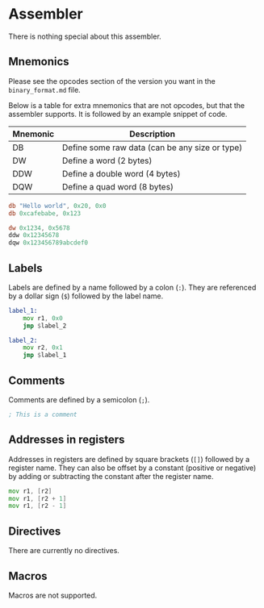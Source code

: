 # Assembler

There is nothing special about this assembler.

## Mnemonics

Please see the opcodes section of the version you want in the `binary_format.md` file.

Below is a table for extra mnemonics that are not opcodes, but that the assembler supports. It is followed by an example snippet of code.

| Mnemonic | Description |
|----------|-------------|
| DB       | Define some raw data (can be any size or type) |
| DW       | Define a word (2 bytes) |
| DDW       | Define a double word (4 bytes) |
| DQW       | Define a quad word (8 bytes) |

```asm
db "Hello world", 0x20, 0x0
db 0xcafebabe, 0x123

dw 0x1234, 0x5678
ddw 0x12345678
dqw 0x123456789abcdef0
```

## Labels

Labels are defined by a name followed by a colon (`:`). They are referenced by a dollar sign (`$`) followed by the label name.
```asm
label_1:
    mov r1, 0x0
    jmp $label_2

label_2:
    mov r2, 0x1
    jmp $label_1
```

## Comments

Comments are defined by a semicolon (`;`).
```asm
; This is a comment
```

## Addresses in registers

Addresses in registers are defined by square brackets (`[]`) followed by a register name. They can also be offset by a constant (positive or negative) by adding or subtracting the constant after the register name.

```asm
mov r1, [r2]
mov r1, [r2 + 1]
mov r1, [r2 - 1]
```

## Directives

There are currently no directives.

## Macros

Macros are not supported.
